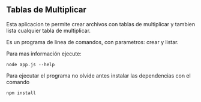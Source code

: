 

## Tablas de Multiplicar ##

Esta aplicacion te permite crear archivos con tablas de multiplicar y 
tambien lista cualquier tabla de multiplicar.

Es un programa de linea de comandos, con parametros:
crear y listar. 

Para mas información ejecute:

```
node app.js --help
```

Para ejecutar el programa no olvide antes 
instalar las dependencias con el comando

```
npm install
```